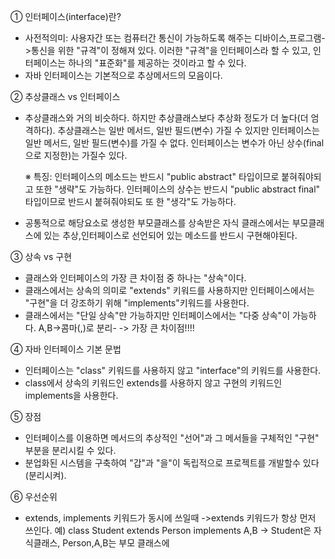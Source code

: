 ① 인터페이스(interface)란?
- 사전적의미: 사용자간 또는 컴퓨터간 통신이 가능하도록 해주는 디바이스,프로그램->통신을 위한 "규격"이 정해져 있다.
              이러한 "규격"을 인터페이스라 할 수 있고, 인터페이스는 하나의 "표준화"를 제공하는 것이라고 할 수 있다.
- 자바 인터페이스는 기본적으로 추상메서드의 모음이다. 

② 추상클래스 vs 인터페이스
- 추상클래스와 거의 비슷하다. 하지만 추상클래스보다 추상화 정도가 더 높다(더 엄격하다). 추상클래스는 일반 메서드, 일반 필드(변수) 가질 수 있지만 인터페이스는 일반 메서드, 일반 필드(변수)를 가질   수 없다. 인터페이스는 변수가 아닌 상수(final으로 지정한)는 가질수 있다.

  ※ 특징: 인터페이스의 메소드는 반드시 "public abstract" 타입이므로 붙혀줘야되고 또한 "생략"도 가능하다. 인터페이스의 상수는 반드시 "public abstract final" 타입이므로 반드시 붙혀줘야되도 또            한 "생각"도 가능하다.
- 공통적으로 해당요소로 생성한 부모클래스를 상속받은 자식 클래스에서는 부모클래스에 있는 추상,인터페이스로 선언되어 있는 메소드를 반드시 구현해야된다.

③ 상속 vs 구현
- 클래스와  인터페이스의 가장 큰 차이점 중 하나는 "상속"이다.
- 클래스에서는 상속의 의미로 "extends" 키워드를 사용하지만 인터페이스에서는 "구현"을 더 강조하기 위해 "implements"키워드를 사용한다.
- 클래스에서는 "단일 상속"만 가능하지만 인터페이스에서는 "다중 상속"이 가능하다. A,B->콤마(,)로 분리- -> 가장 큰 차이점!!!!

④ 자바 인터페이스 기본 문법
- 인터페이스는 "class" 키워드를 사용하지 않고 "interface"의 키워드를 사용한다.
- class에서 상속의 키워드인 extends를 사용하지 않고 구현의 키워드인 implements을 사용한다.

⑤ 장점
- 인터페이스를 이용하면 메서드의 추상적인 "선어"과 그 메서들을 구체적인 "구현" 부분을 분리시킬 수 있다.
- 분업화된 시스템을 구축하여 "갑"과 "을"이 독립적으로 프로젝트를 개발할수 있다(분리시켜).

⑥ 우선순위
- extends, implements 키워드가 동시에 쓰일때 ->extends 키워드가 항상 먼저 쓰인다.
예) class Student extends Person implements A,B -> Student은 자식클래스, Person,A,B는 부모 클래스에 





